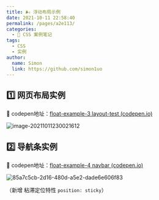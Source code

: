 ```yaml
---
title: 🌬 浮动布局示例
date: 2021-10-11 22:58:40
permalink: /pages/a2e113/
categories: 
  - 🧰 CSS 案例笔记
tags: 
  - CSS
  - 实例
author: 
  name: Simon
  link: https://github.com/simon1uo
---
```


## :one: 网页布局实例

🌰 codepen地址：[float-example-3 layout-test (codepen.io)](https://codepen.io/simownspace/pen/oNegxjE)

![image-20211011230021612](https://cdn.jsdelivr.net/gh/simon1uo/image-flow@master/image/xICCJ6.png)



## :two: 导航条实例

🌰 codepen地址：[float-example-4 navbar (codepen.io)](https://codepen.io/simownspace/pen/BadyKdX)

![85a7c5cb-2d16-480d-a5e2-dade6e606f83](https://cdn.jsdelivr.net/gh/simon1uo/image-flow@master/image/44zsnt.gif)

（新增 粘滞定位特性 `position: sticky`）

